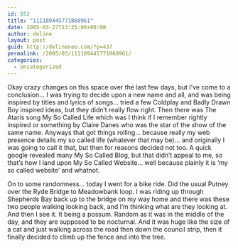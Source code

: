 ```yaml
---
id: 552
title: "111189445771860961"
date: 2005-03-27T13:25:00+00:00
author: deline
layout: post
guid: http://delineneo.com/?p=437
permalink: /2005/03/111189445771860961/
categories:
  - Uncategorized
---
```

Okay crazy changes on this space over the last few days, but I&#8217;ve come to a conclusion&#8230; I was trying to decide upon a new name and all, and was being inspired by titles and lyrics of songs&#8230; tried a few Coldplay and Badly Drawn Boy inspired ideas, but they didn&#8217;t really flow right. Then there was The Ataris song My So Called Life which was I think if I remember rightly inspired or something by Claire Danes who was the star of the show of the same name. Anyways that got things rolling&#8230; because really my web presence details my so called life (whatever that may be)&#8230; and originally I was going to call it that, but then for reasons decided not too. A quick google revealed many My So Called Blog, but that didn&#8217;t appeal to me, so that&#8217;s how I land upon My So Called Website&#8230; well because plainly it is &#8216;my so called website&#8217; and whatnot.

On to some randomness&#8230; today I went for a bike ride. Did the usual Putney over the Ryde Bridge to Meadowbank loop. I was riding up through Shepherds Bay back up to the bridge on my way home and there was these two people walking looking back, and I&#8217;m thinking what are they looking at. And then I see it. It being a possum. Random as it was in the middle of the day, and they are supposed to be nocturnal. And it was huge like the size of a cat and just walking across the road then down the council strip, then it finally decided to climb up the fence and into the tree.